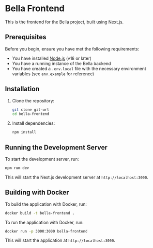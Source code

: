 # Bella Frontend

This is the frontend for the Bella project, built using [Next.js](https://nextjs.org).

## Prerequisites

Before you begin, ensure you have met the following requirements:
- You have installed [Node.js](https://nodejs.org/) (v18 or later)
- You have a running instance of the Bella backend
- You have created a `.env.local` file with the necessary environment variables (see `env.example` for reference)

## Installation

1. Clone the repository:
    ```bash
    git clone git-url
    cd bella-frontend
    ```

2. Install dependencies:
    ```bash
    npm install
    ```

## Running the Development Server

To start the development server, run:
```bash
npm run dev
```

This will start the Next.js development server at `http://localhost:3000`.

## Building with Docker

To build the application with Docker, run:
```bash
docker build -t bella-frontend .
```

To run the application with Docker, run:
```bash
docker run -p 3000:3000 bella-frontend
```

This will start the application at `http://localhost:3000`.

#

